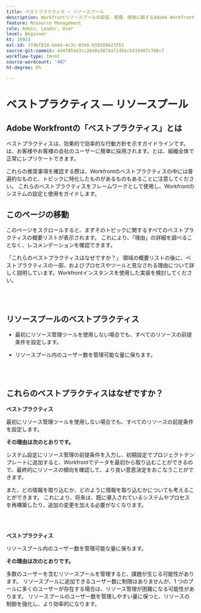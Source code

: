 ```yaml
---
title: ベストプラクティス — リソースプール
description: Workfrontリソースプールの設定、管理、使用に関するAdobe Workfrontの専門家によるベストプラクティスの推奨事項を確認します。
feature: Resource Management
role: Admin, Leader, User
level: Beginner
kt: 10923
exl-id: 374bf818-644d-4c3c-83e6-b50589423fb1
source-git-commit: 444f059d3cc26d8e3074a7145bc5419407c786cf
workflow-type: tm+mt
source-wordcount: '407'
ht-degree: 0%

---
```


# ベストプラクティス — リソースプール

## Adobe Workfrontの「ベストプラクティス」とは

ベストプラクティスは、効果的で効率的な行動方針を示すガイドラインです。は、お客様やお客様の会社のユーザーに簡単に採用されます。とは、組織全体で正常にレプリケートできます。

これらの推奨事項を確認する際は、Workfrontのベストプラクティスの中には普遍的なものと、トピックに特化したものがあるものもあることに注意してください。 これらのベストプラクティスをフレームワークとして使用し、Workfrontのシステムの設定と使用をガイドします。

## このページの移動

このページをスクロールすると、まずそのトピックに関するすべてのベストプラクティスの概要リストが表示されます。 これにより、「理由」の詳細を調べることなく、レコメンデーションを確認できます。

「これらのベストプラクティスはなぜですか？」 領域の概要リストの後に、ベストプラクティスの一部、およびプロセスやツールと見なされる理由について詳しく説明しています。Workfrontインスタンスを使用した実装を検討してください。

</br>
</br>

## リソースプールのベストプラクティス

* 最初にリソース管理ツールを使用しない場合でも、すべてのリソースの前提条件を設定します。

* リソースプール内のユーザー数を管理可能な量に保ちます。

</br>
</br>

## これらのベストプラクティスはなぜですか？

**ベストプラクティス**

最初にリソース管理ツールを使用しない場合でも、すべてのリソースの前提条件を設定します。

**その理由は次のとおりです。**

システム設定にリソース管理の前提条件を入力し、初期設定でプロジェクトテンプレートに追加すると、Workfrontでデータを最初から取り込むことができるので、最終的にリソースの傾向を確認して、より良い意思決定をおこなうことができます。

また、どの情報を取り込むか、どのように情報を取り込むかについても考えることができます。 これにより、将来は、既に導入されているシステムやプロセスを再構築したり、追加の変更を加える必要がなくなります。

</br>
</br>

**ベストプラクティス**

リソースプール内のユーザー数を管理可能な量に保ちます。

**その理由は次のとおりです。**

多数のユーザーを含むリソースプールを管理すると、課題が生じる可能性があります。 リソースプールに追加できるユーザー数に制限はありませんが、1 つのプールに多くのユーザーが存在する場合は、リソース管理が困難になる可能性があります。 リソースプールのユーザー数を管理しやすい量に保つと、リソースの制御を強化し、より効率的になります。
